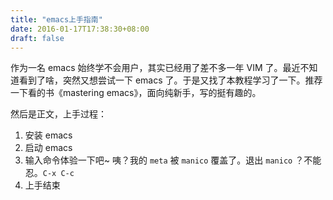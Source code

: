 ```yaml
---
title: "emacs上手指南"
date: 2016-01-17T17:38:30+08:00
draft: false
---
```


作为一名 emacs 始终学不会用户，其实已经用了差不多一年 VIM 了。最近不知道看到了啥，突然又想尝试一下 emacs 了。于是又找了本教程学习了一下。推荐一下看的书《mastering emacs》，面向纯新手，写的挺有趣的。

然后是正文，上手过程：

1. 安装 emacs
2. 启动 emacs
3. 输入命令体验一下吧~ 咦？我的 `meta` 被 `manico` 覆盖了。退出 `manico` ？不能忍。`C-x C-c`
4. 上手结束

